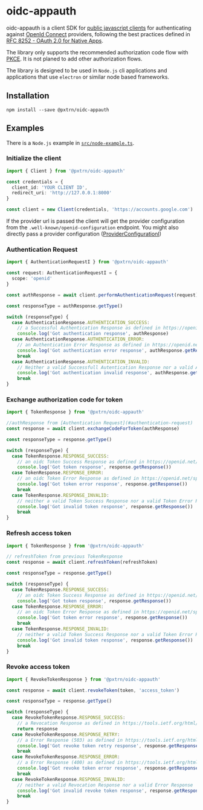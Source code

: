 # oidc-appauth

oidc-appauth is a client SDK for [public javascript clients](https://tools.ietf.org/html/rfc6749#section-2.1)
for authenticating against [OpenId Connect](https://openid.net/specs/openid-connect-core-1_0.html) providers,
following the best practices defined in [RFC 8252 - OAuth 2.0 for Native Apps](https://tools.ietf.org/html/rfc8252).

The library only supports the recommended authorization code flow with [PKCE](https://tools.ietf.org/html/rfc7636).
It is not planed to add other authorization flows.

The library is designed to be used in `Node.js` cli applications and applications that use `electron` or similar node based frameworks.

## Installation

`npm install --save @pxtrn/oidc-appauth`

## Examples

There is a `Node.js` example in [`src/node-example.ts`](src/node-example.ts).

### Initialize the client

```ts
import { Client } from '@pxtrn/oidc-appauth'

const credentials = {
  client_id: 'YOUR CLIENT ID',
  redirect_uri: 'http://127.0.0.1:8000'
}

const client = new Client(credentials, 'https://accounts.google.com')
```

If the provider url is passed the client will get the provider configuration from the `.well-known/openid-configuration` endpoint.
You might also directly pass a provider configuration ([ProviderConfigurationI](src/provider-configuration/provider-configuration.ts))


### Authentication Request

```ts
import { AuthenticationRequestI } from '@pxtrn/oidc-appauth'

const request: AuthenticationRequestI = {
  scope: 'openid'
}

const authResponse = await client.performAuthenticationRequest(request)

const responseType = authResponse.getType()

switch (responseType) {
  case AuthenticationResponse.AUTHENTICATION_SUCCESS:
    // a Successful Authentication Response as defined in https://openid.net/specs/openid-connect-core-1_0.html#AuthResponse
    console.log('Got authentication response', authResponse)
  case AuthenticationResponse.AUTHENTICATION_ERROR:
    // an Authentication Error Response as defined in https://openid.net/specs/openid-connect-core-1_0.html#AuthError
    console.log('Got authentication error response', authResponse.getResponse())
    break
  case AuthenticationResponse.AUTHENTICATION_INVALID:
    // Neither a valid Successfull Autentication Response nor a valid Authentication Error Response
    console.log('Got authentication invalid response', authResponse.getResponse())
    break
}
```


### Exchange authorization code for token

```ts
import { TokenResponse } from '@pxtrn/oidc-appauth'

//authResponse from [Authentication Request](#authentication-request)
const response = await client.exchangeCodeForToken(authResponse)

const responseType = response.getType()

switch (responseType) {
  case TokenResponse.RESPONSE_SUCCESS:
    // an oidc Token Success Response as defined in https://openid.net/specs/openid-connect-core-1_0.html#TokenSuccessResponse
    console.log('Got token response', response.getResponse())
  case TokenResponse.RESPONSE_ERROR:
    // an oidc Token Error Response as defined in https://openid.net/specs/openid-connect-core-1_0.html#TokenErrorResponse
    console.log('Got token error response', response.getResponse())
    break
  case TokenResponse.RESPONSE_INVALID:
    // neither a valid Token Success Response nor a valid Token Error Response
    console.log('Got invalid token response', response.getResponse())
    break
}
```


### Refresh access token

```ts
import { TokenResponse } from '@pxtrn/oidc-appauth'

// refreshToken from previous TokenResponse
const response = await client.refreshToken(refreshToken)

const responseType = response.getType()

switch (responseType) {
  case TokenResponse.RESPONSE_SUCCESS:
    // an oidc Token Success Response as defined in https://openid.net/specs/openid-connect-core-1_0.html#TokenSuccessResponse
    console.log('Got token response', response.getResponse())
  case TokenResponse.RESPONSE_ERROR:
    // an oidc Token Error Response as defined in https://openid.net/specs/openid-connect-core-1_0.html#TokenErrorResponse
    console.log('Got token error response', response.getResponse())
    break
  case TokenResponse.RESPONSE_INVALID:
    // neither a valid Token Success Response nor a valid Token Error Response
    console.log('Got invalid token response', response.getResponse())
    break
}
```

### Revoke access token

```ts
import { RevokeTokenResponse } from '@pxtrn/oidc-appauth'

const response = await client.revokeToken(token, 'access_token')

const responseType = response.getType()

switch (responseType) {
  case RevokeTokenResponse.RESPONSE_SUCCESS:
    // a Revocation Response as defined in https://tools.ietf.org/html/rfc7009#section-2.2
    return response
  case RevokeTokenResponse.RESPONSE_RETRY:
    // a Error Response (503) as defined in https://tools.ietf.org/html/rfc7009#section-2.2.1
    console.log('Got revoke token retry response', response.getResponse())
    break
  case RevokeTokenResponse.RESPONSE_ERROR:
    // a Error Response (400) as defined in https://tools.ietf.org/html/rfc7009#section-2.2.1
    console.log('Got revoke token error response', response.getResponse())
    break
  case RevokeTokenResponse.RESPONSE_INVALID:
    // neither a valid Revocation Response nor a valid Error Response
    console.log('Got invalid revoke token response', response.getResponse())
    break
}
```
